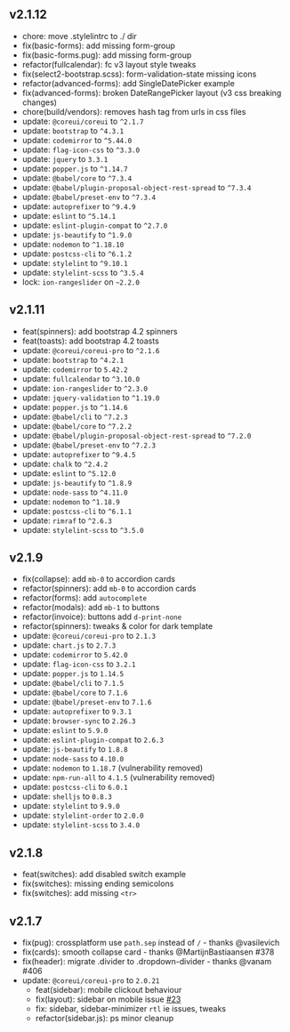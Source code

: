 ## v2.1.12
- chore: move .stylelintrc to ./ dir
- fix(basic-forms): add missing form-group
- fix(basic-forms.pug): add missing form-group
- refactor(fullcalendar): fc v3 layout style tweaks
- fix(select2-bootstrap.scss): form-validation-state missing icons
- refactor(advanced-forms): add SingleDatePicker example
- fix(advanced-forms): broken DateRangePicker layout (v3 css breaking changes)
- chore(build/vendors): removes hash tag from urls in css files
- update: `@coreui/coreui` to `^2.1.7`
- update: `bootstrap` to `^4.3.1`
- update: `codemirror` to `^5.44.0`
- update: `flag-icon-css` to `^3.3.0`
- update: `jquery` to `3.3.1`
- update: `popper.js` to `^1.14.7`
- update: `@babel/core` to `^7.3.4`
- update: `@babel/plugin-proposal-object-rest-spread` to `^7.3.4`
- update: `@babel/preset-env` to `^7.3.4`
- update: `autoprefixer` to `^9.4.9`
- update: `eslint` to `^5.14.1`
- update: `eslint-plugin-compat` to `^2.7.0`
- update: `js-beautify` to `^1.9.0`
- update: `nodemon` to `^1.18.10`
- update: `postcss-cli` to `^6.1.2`
- update: `stylelint` to `^9.10.1`
- update: `stylelint-scss` to `^3.5.4`
- lock: `ion-rangeslider` on `~2.2.0`

## v2.1.11
- feat(spinners): add bootstrap 4.2 spinners 
- feat(toasts): add bootstrap 4.2 toasts 
- update: `@coreui/coreui-pro` to `^2.1.6`
- update: `bootstrap` to `^4.2.1`
- update: `codemirror` to `5.42.2`
- update: `fullcalendar` to `^3.10.0`
- update: `ion-rangeslider` to `^2.3.0`
- update: `jquery-validation` to `^1.19.0`
- update: `popper.js` to `^1.14.6`
- update: `@babel/cli` to `^7.2.3`
- update: `@babel/core` to `^7.2.2`
- update: `@babel/plugin-proposal-object-rest-spread` to `^7.2.0`
- update: `@babel/preset-env` to `^7.2.3`
- update: `autoprefixer` to `^9.4.5`
- update: `chalk` to `^2.4.2`
- update: `eslint` to `^5.12.0`
- update: `js-beautify` to `^1.8.9`
- update: `node-sass` to `^4.11.0`
- update: `nodemon` to `^1.18.9`
- update: `postcss-cli` to `^6.1.1`
- update: `rimraf` to `^2.6.3`
- update: `stylelint-scss` to `^3.5.0`

## v2.1.9
- fix(collapse): add `mb-0` to accordion cards
- refactor(spinners): add `mb-0` to accordion cards
- refactor(forms): add `autocomplete`
- refactor(modals): add `mb-1` to buttons
- refactor(invoice): buttons add `d-print-none`
- refactor(spinners): tweaks & color for dark template
- update: `@coreui/coreui-pro` to `2.1.3`
- update: `chart.js` to `2.7.3`
- update: `codemirror` to `5.42.0`
- update: `flag-icon-css` to `3.2.1`
- update: `popper.js` to `1.14.5`
- update: `@babel/cli` to `7.1.5`
- update: `@babel/core` to `7.1.6`
- update: `@babel/preset-env` to `7.1.6`
- update: `autoprefixer` to `9.3.1`
- update: `browser-sync` to `2.26.3`
- update: `eslint` to `5.9.0`
- update: `eslint-plugin-compat` to `2.6.3`
- update: `js-beautify` to `1.8.8`
- update: `node-sass` to `4.10.0`
- update: `nodemon` to `1.18.7` (vulnerability removed)
- update: `npm-run-all` to `4.1.5` (vulnerability removed)
- update: `postcss-cli` to `6.0.1`
- update: `shelljs` to `0.8.3`
- update: `stylelint` to `9.9.0`
- update: `stylelint-order` to `2.0.0`
- update: `stylelint-scss` to `3.4.0`

## v2.1.8
- feat(switches): add disabled switch example
- fix(switches): missing ending semicolons
- fix(switches): add missing `<tr>`

## v2.1.7
- fix(pug): crossplatform use `path.sep` instead of `/` - thanks @vasilevich
- fix(cards): smooth collapse card - thanks @MartijnBastiaansen #378
- fix(header): migrate .divider to .dropdown-divider - thanks @vanam #406
- update: `@coreui/coreui-pro` to `2.0.21`
  - feat(sidebar): mobile clickout behaviour
  - fix(layout): sidebar on mobile issue [#23](https://github.com/coreui/coreui-angular/issues/23)
  - fix: sidebar, sidebar-minimizer `rtl` ie issues, tweaks
  - refactor(sidebar.js): ps minor cleanup

